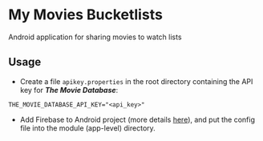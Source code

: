 # My Movies Bucketlists
Android application for sharing movies to watch lists

## Usage

* Create a file `apikey.properties` in the root directory containing the API key for ***The Movie Database***:

```
THE_MOVIE_DATABASE_API_KEY="<api_key>"
```

* Add Firebase to Android project (more details [here](https://firebase.google.com/docs/android/setup)), and put the config file into the module (app-level) directory.